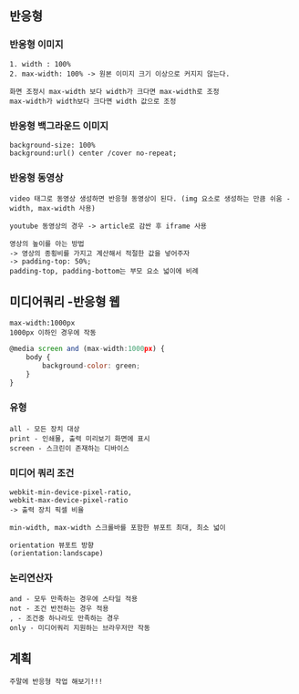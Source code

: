 ## 반응형

### 반응형 이미지
	1. width : 100%
    2. max-width: 100% -> 원본 이미지 크기 이상으로 커지지 않는다.
    
    화면 조정시 max-width 보다 width가 크다면 max-width로 조정
    max-width가 width보다 크다면 width 값으로 조정
    
### 반응형 백그라운드 이미지
	background-size: 100%
    background:url() center /cover no-repeat;
    
### 반응형 동영상
	video 태그로 동영상 생성하면 반응형 동영상이 된다. (img 요소로 생성하는 만큼 쉬움 - width, max-width 사용)
    
    youtube 동영상의 경우 -> article로 감싼 후 iframe 사용
    
    영상의 높이를 아는 방법 
    -> 영상의 종횡비를 가지고 계산해서 적절한 값을 넣어주자
    -> padding-top: 50%;
    padding-top, padding-bottom는 부모 요소 넓이에 비례
    
## 미디어쿼리 -반응형 웹

	max-width:1000px
    1000px 이하인 경우에 작동

~~~js
@media screen and (max-width:1000px) {
	body {
    	background-color: green;
    }
}
~~~
 
 ### 유형
 	all - 모든 장치 대상
    print - 인쇄물, 출력 미리보기 화면에 표시
    screen - 스크린이 존재하는 디바이스
    
### 미디어 쿼리 조건
	webkit-min-device-pixel-ratio,
    webkit-max-device-pixel-ratio
    -> 출력 장치 픽셀 비율
    
    min-width, max-width 스크롤바를 포함한 뷰포트 최대, 최소 넓이
    
    orientation 뷰포트 방향
    (orientation:landscape)
    
### 논리연산자
	and - 모두 만족하는 경우에 스타일 적용
    not - 조건 반전하는 경우 적용
    , - 조건중 하나라도 만족하는 경우
    only - 미디어쿼리 지원하는 브라우저만 작동
    
## 계획
	주말에 반응형 작업 해보기!!!
    